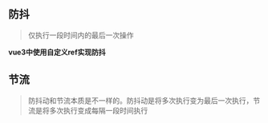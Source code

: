 ## 防抖
> 仅执行一段时间内的最后一次操作

<run-script name='普通的js防抖'  codePath="knowledge-lib/js/算法/经典手写/防抖和节流/debounce.js"></run-script>

**vue3中使用自定义ref实现防抖** 

<script setup>
import demo from './debounceRef.vue'
</script>

<preview codePath="knowledge-lib/js/算法/经典手写/防抖和节流/debounceRef.vue">
  <demo />
</preview>

## 节流
> 防抖动和节流本质是不一样的。防抖动是将多次执行变为最后一次执行，节流是将多次执行变成每隔一段时间执行

<run-script  codePath="knowledge-lib/js/算法/经典手写/防抖和节流/throttle.js"></run-script>

